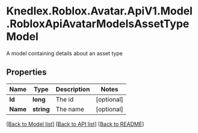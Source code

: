 # Knedlex.Roblox.Avatar.ApiV1.Model.RobloxApiAvatarModelsAssetTypeModel
A model containing details about an asset type

## Properties

Name | Type | Description | Notes
------------ | ------------- | ------------- | -------------
**Id** | **long** | The id | [optional] 
**Name** | **string** | The name | [optional] 

[[Back to Model list]](../README.md#documentation-for-models) [[Back to API list]](../README.md#documentation-for-api-endpoints) [[Back to README]](../README.md)

